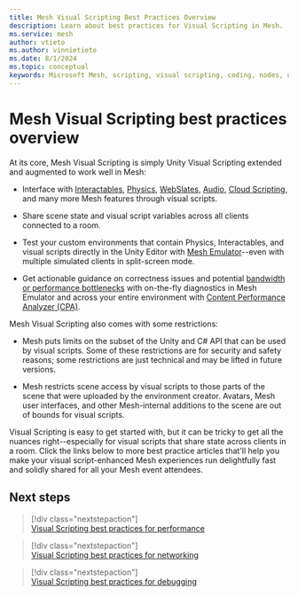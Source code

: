 ```yaml
---
title: Mesh Visual Scripting Best Practices Overview
description: Learn about best practices for Visual Scripting in Mesh.
ms.service: mesh
author: vtieto
ms.author: vinnietieto
ms.date: 8/1/2024
ms.topic: conceptual
keywords: Microsoft Mesh, scripting, visual scripting, coding, nodes, units, graphs, Mesh, best practices
---
```


# Mesh Visual Scripting best practices overview

At its core, Mesh Visual Scripting is simply Unity Visual Scripting extended and augmented to work well in Mesh:  

- Interface with [Interactables](../../../enhance-your-environment/avatar-and-object-interactions/interactables.md), [Physics](../../../enhance-your-environment/physics/mesh-physics-overview.md), [WebSlates](../../../enhance-your-environment/webcontent.md), [Audio](../../../enhance-your-environment/play-audio-in-mesh.md), [Cloud Scripting](../../cloud-scripting/cloud-scripting-basic-concepts.md), and many more Mesh features through visual scripts.

- Share scene state and visual script variables across all clients connected to a room.  

- Test your custom environments that contain Physics, Interactables, and visual scripts directly in the  Unity Editor with [Mesh Emulator](../../../debug-and-optimize-performance/mesh-emulator.md)--even with multiple simulated clients in split-screen mode.  

- Get actionable guidance on correctness issues and potential [bandwidth or performance bottlenecks](./visual-scripting-best-practices-debugging.md) with on-the-fly diagnostics in Mesh Emulator and across your entire environment with [Content Performance Analyzer (CPA)](../../../debug-and-optimize-performance/cpa.md).

Mesh Visual Scripting also comes with some restrictions:

- Mesh puts limits on the subset of the Unity and C# API that can be used by visual scripts. Some of these restrictions are for security and safety reasons; some restrictions are just technical and may be lifted in future versions.

- Mesh restricts scene access by visual scripts to those parts of the scene that were uploaded by the environment creator. Avatars, Mesh user interfaces, and other Mesh-internal additions to the scene are out of bounds for visual scripts.

Visual Scripting is easy to get started with, but it can be tricky to get all the nuances right--especially for visual scripts that share state across clients in a room. Click the links below to more best practice articles that'll help you make your visual script-enhanced Mesh experiences run delightfully fast and solidly shared for all your Mesh event attendees.

## Next steps

> [!div class="nextstepaction"]  
> [Visual Scripting best practices for performance](./visual-scripting-best-practices-performance.md) 

> [!div class="nextstepaction"]  
> [Visual Scripting best practices for networking](./visual-scripting-best-practices-networking.md)  

> [!div class="nextstepaction"]  
> [Visual Scripting best practices for debugging](./visual-scripting-best-practices-debugging.md)



